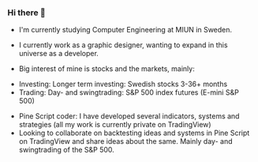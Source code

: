### Hi there 👋

<!--
**bldgr/bldgr** is a ✨ _special_ ✨ repository because its `README.md` (this file) appears on your GitHub profile.

Here are some ideas to get you started:

- 🔭 I’m currently working on ...
- 🌱 I’m currently learning ...
- 👯 I’m looking to collaborate on ...
- 🤔 I’m looking for help with ...
- 💬 Ask me about ...
- 📫 How to reach me: ...
- 😄 Pronouns: ...
- ⚡ Fun fact: ...
-->

- I'm currently studying Computer Engineering at MIUN in Sweden.
- I currently work as a graphic designer, wanting to expand in this universe as a developer.

- Big interest of mine is stocks and the markets, mainly:
* Investing: Longer term investing: Swedish stocks 3-36+ months
* Trading: Day- and swingtrading: S&P 500 index futures (E-mini S&P 500)
- Pine Script coder: I have developed several indicators, systems and strategies (all my work is currently private on TradingView)
- Looking to collaborate on backtesting ideas and systems in Pine Script on TradingView and share ideas about the same. Mainly day- and swingtrading of the S&P 500. 
